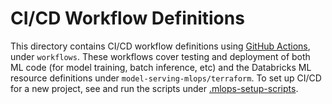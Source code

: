 # CI/CD Workflow Definitions
This directory contains CI/CD workflow definitions using [GitHub Actions](https://docs.github.com/en/actions),
under ``workflows``. These workflows cover testing and deployment of both ML code (for model training, batch inference, etc) and the 
Databricks ML resource definitions under ``model-serving-mlops/terraform``. To set up CI/CD for a new project,
see and run the scripts under [.mlops-setup-scripts](../../.mlops-setup-scripts/README.md).
